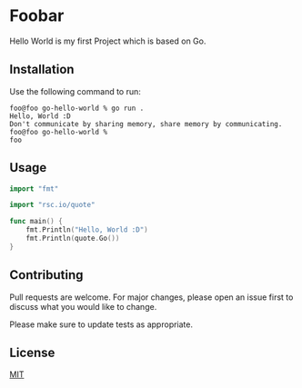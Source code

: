 # Foobar

Hello World is my first Project which is based on Go.

## Installation

Use the following command to run:

```shell
foo@foo go-hello-world % go run .
Hello, World :D
Don't communicate by sharing memory, share memory by communicating.
foo@foo go-hello-world % 
foo
```

## Usage

```go
import "fmt"

import "rsc.io/quote"

func main() {
	fmt.Println("Hello, World :D")
	fmt.Println(quote.Go())
}

```

## Contributing

Pull requests are welcome. For major changes, please open an issue first
to discuss what you would like to change.

Please make sure to update tests as appropriate.

## License

[MIT](https://choosealicense.com/licenses/mit/)